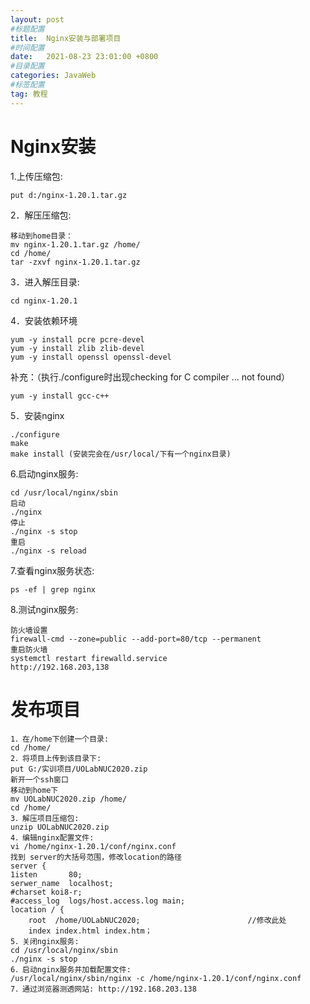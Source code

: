 ```yaml
---
layout: post
#标题配置
title:  Nginx安装与部署项目
#时间配置
date:   2021-08-23 23:01:00 +0800
#目录配置
categories: JavaWeb
#标签配置
tag: 教程
---
```






# Nginx安装

1.上传压缩包:
```shell
put d:/nginx-1.20.1.tar.gz
```
2．解压压缩包:
```shell
移动到home目录：
mv nginx-1.20.1.tar.gz /home/
cd /home/
tar -zxvf nginx-1.20.1.tar.gz
```
3．进入解压目录: 

```shell
cd nginx-1.20.1
```
4．安装依赖环境
```shell
yum -y install pcre pcre-devel
yum -y install zlib zlib-devel
yum -y install openssl openssl-devel
```
补充：（执行./configure时出现checking for C compiler ... not found）
```shell
yum -y install gcc-c++
```

5．安装nginx
```shell
./configure
make
make install (安装完会在/usr/local/下有一个nginx目录)
```
6.启动nginx服务:
```shell
cd /usr/local/nginx/sbin
启动
./nginx
停止
./nginx -s stop
重启
./nginx -s reload
```
7.查看nginx服务状态: 
```shell
ps -ef | grep nginx
```
8.测试nginx服务:
```shell
防火墙设置
firewall-cmd --zone=public --add-port=80/tcp --permanent
重启防火墙
systemctl restart firewalld.service
http://192.168.203,138
```
# 发布项目
```shell
1．在/home下创建一个目录:
cd /home/
2．将项目上传到该目录下:
put G:/实训项目/UOLabNUC2020.zip
新开一个ssh窗口
移动到home下
mv UOLabNUC2020.zip /home/
cd /home/
3．解压项目压缩包:
unzip UOLabNUC2020.zip
4．编辑nginx配置文件:
vi /home/nginx-1.20.1/conf/nginx.conf
找到 server的大括号范围，修改location的路径
server {
1isten       80;
serwer_name  localhost;
#charset koi8-r;
#access_log  logs/host.access.log main;
location / { 
	root  /home/UOLabNUC2020;                        //修改此处
	index index.html index.htm；
5．关闭nginx服务:
cd /usr/local/nginx/sbin
./nginx -s stop
6．启动nginx服务并加载配置文件:
/usr/local/nginx/sbin/nginx -c /home/nginx-1.20.1/conf/nginx.conf
7．通过浏览器测透网站: http://192.168.203.138

```